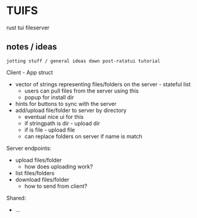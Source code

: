 # TUIFS
rust tui fileserver 

## notes / ideas
    jotting stuff / general ideas down post-ratatui tutorial

Client - App struct
- vector of strings representing files/folders on the server - stateful list 
    - users can pull files from the server using this
    - popup for install dir 
- hints for buttons to sync with the server 
- add/upload file/folder to server by directory
    - eventual nice ui for this
    - if stringpath is dir - upload dir
    - if is file - upload file 
    - can replace folders on server if name is match

Server 
endpoints:
- upload files/folder
    - how does uploading work?
- list files/folders 
- download files/folder 
    - how to send from client?

Shared:
- ...



